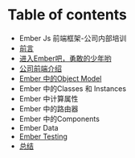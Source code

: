 # Table of contents

* Ember Js 前端框架-公司内部培训
* [前言](qian-yan.md)
* [进入Ember吧，勇敢的少年哟](ember-js-qian-duan-kuang-jia-gong-si-nei-bu-pei-xun.md)
* [公司前端介绍](gong-si-qian-duan-jie-shao.md)
* [Ember 中的Object Model](ember-zhong-de-object.md)
* Ember 中的Classes 和 Instances
* Ember 中计算属性
* Ember 中的路由器
* Ember 中的Components
* Ember Data
* [Ember Testing](ember-testing.md)
* [总结](zong-jie.md)

